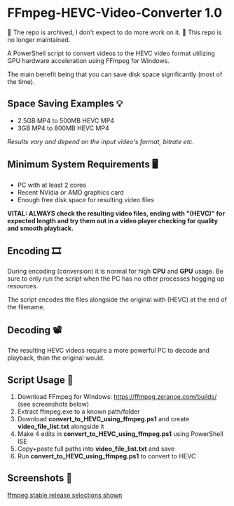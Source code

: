 
# FFmpeg-HEVC-Video-Converter 1.0

🥶 The repo is archived, I don't expect to do more work on it.
🛑 This repo is no longer maintained.

A PowerShell script to convert videos to the HEVC video format utilizing GPU hardware acceleration using FFmpeg for Windows.

The main benefit being that you can save disk space significantly (most of the time).

## Space Saving Examples 💡

- 2.5GB MP4 to 500MB HEVC MP4
- 3GB MP4 to 800MB HEVC MP4

_Results vary and depend on the input video's format, bitrate etc._

## Minimum System Requirements 🖥️

- PC with at least 2 cores
- Recent NVidia or AMD graphics card
- Enough free disk space for resulting video files

**VITAL: ALWAYS check the resulting video files, ending with "(HEVC)" for expected length and try them out in a video player checking for quality and smooth playback.**

## Encoding 🎞️

During encoding (conversion) it is normal for high **CPU** and **GPU** usage. Be sure to only run the script when the PC has no other processes hogging up resources.

The script encodes the files alongside the original with (HEVC) at the end of the filename.

## Decoding 📽️

The resulting HEVC videos require a more powerful PC to decode and playback, than the original would.

## Script Usage 📜

1. Download FFmpeg for Windows: https://ffmpeg.zeranoe.com/builds/ (see screenshots below)
2. Extract ffmpeg.exe to a known path/folder
3. Download **convert_to_HEVC_using_ffmpeg.ps1** and create **video_file_list.txt** alongside it
4. Make 4 edits in **convert_to_HEVC_using_ffmpeg.ps1** using PowerShell ISE
5. Copy+paste full paths into **video_file_list.txt** and save
6. Run **convert_to_HEVC_using_ffmpeg.ps1** to convert to HEVC

## Screenshots 📸

[ffmpeg stable release selections shown](https://raw.githubusercontent.com/hl2guide/FFmpeg-HEVC-Video-Converter/master/MEDIA/FFmpeg.png "FFMPEG Download Example")

